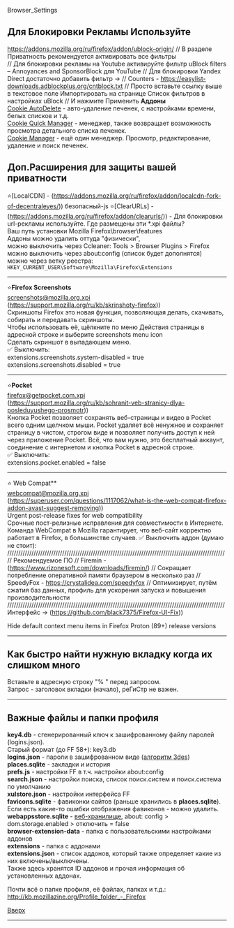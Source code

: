 Browser_Settings

## Для Блокировки Рекламы Используйте 
https://addons.mozilla.org/ru/firefox/addon/ublock-origin/
// В разделе Приватность рекомендуется активировать все фильтры   
// Для блокировки рекламы на Youtube активируйте фильтр uBlock filters – Annoyances and SponsorBlock для YouTube
// Для блокировки Yandex Direct достаточно добавить фильтр ->
// Counters - https://easylist-downloads.adblockplus.org/cntblock.txt 
// Просто вставьте ссылку выше в текстовое поле Импортировать на странице Список фильтров в настройках uBlock 
// И нажмите Применить
**Аддоны**<br>
[Cookie AutoDelete](https://addons.mozilla.org/firefox/addon/cookie-autodelete/) - авто-удаление печенек, с настройками времени, белых списков и т.д.<br>
[Cookie Quick Manager](https://addons.mozilla.org/firefox/addon/cookie-quick-manager/) - менеджер, также возвращает возможность просмотра детального списка печенек.<br>
[Cookie Manager](https://addons.mozilla.org/en-US/firefox/addon/a-cookie-manager/) - ещё один менеджер. Просмотр, редактирование, удаление и поиск печенек.<br>
## Доп.Расширения для защиты вашей приватности
⭐[LocalCDN] - (https://addons.mozilla.org/ru/firefox/addon/localcdn-fork-of-decentraleyes/)) безопасный-js
⭐[ClearURLs] - (https://addons.mozilla.org/ru/firefox/addon/clearurls/)) - Для блокировки url-рекламы используйте.
Где размещены эти *.xpi файлы? <br>
Ваш путь установки Mozilla Firefox\browser\features <br>
Аддоны можно удалить оттуда "физически", <br>
можно выключить через Ccleaner: Tools > Browser Plugins > Firefox <br>
можно выключить через about:config (список будет дополнятся) <br>
можно через ветку реестра: `HKEY_CURRENT_USER\Software\Mozilla\Firefox\Extensions` <br>
___
⭐**Firefox Screenshots** <br>
screenshots@mozilla.org.xpi <br>
(https://support.mozilla.org/ru/kb/skrinshoty-firefox)) <br>
Скриншоты Firefox это новая функция, позволяющая делать, скачивать, собирать и передавать скриншоты.  <br>
Чтобы использовать её, щёлкните по меню Действия страницы в адресной строке и выберите screenshots menu icon  <br>
Сделать скриншот в выпадающем меню. <br>
✅ Выключить: <br>
extensions.screenshots.system-disabled = true <br>
extensions.screenshots.disabled = true <br>
___
⭐**Pocket** <br>
firefox@getpocket.com.xpi <br>
(https://support.mozilla.org/ru/kb/sohranit-veb-stranicy-dlya-posleduyushego-prosmotr)) <br>
Кнопка Pocket позволяет сохранять веб-страницы и видео в Pocket всего одним щелчком мыши. Pocket удаляет всё ненужное и сохраняет страницу в чистом, строгом виде и позволяет получить доступ к ней через приложение Pocket. Всё, что вам нужно, это бесплатный аккаунт, соединение с интернетом и кнопка Pocket в адресной строке. <br>
✅ Выключить: <br>
extensions.pocket.enabled = false <br>
___
⭐ Web Compat** <br>
webcompat@mozilla.org.xpi <br>
(https://superuser.com/questions/1117062/what-is-the-web-compat-firefox-addon-avast-suggest-removing)) <br>
Urgent post-release fixes for web compatibility <br>
Срочные пост-релизные исправления для совместимости в Интернете. <br>
Команда WebCompat в Mozilla гарантирует, что веб-сайт корректно работает в Firefox, в большинстве случаев.
✅ Выключить аддон (думаю не стоит): <br>
///////////////////////////////////////////////////////////////////////////////////////////////////
// Рекомендуемое ПО
// Firemin - (https://www.rizonesoft.com/downloads/firemin/) 
// Сокращает потребление оперативной памяти браузером в несколько раз
// SpeedyFox - https://crystalidea.com/speedyfox
// Оптимизирует, путём сжатия баз данных, профиль для ускорения запуска и повышения производительности
///////////////////////////////////////////////////////////////////////////////////////////////////
Интерфейс → (https://github.com/black7375/Firefox-UI-Fix)) 
 

Hide default context menu items in Firefox Proton (89+) release versions
___

## Как быстро найти нужную вкладку когда их слишком много

Вставьте в адресную строку "% " перед запросом. <br>
Запрос - заголовок вкладки (начало), реГиСтр не важен.
___
## Важные файлы и папки профиля

**key4.db** - сгенерированный ключ к зашифрованному файлу паролей (logins.json). <br>
Старый формат (до FF 58+): key3.db  <br>
**logins.json** - пароли в зашифрованном виде ([алгоритм 3des](https://ru.wikipedia.org/wiki/Triple_DES))<br>
**places.sqlite** - закладки и история <br>
**prefs.js** - настройки FF в т.ч. настройки about:config <br>
**search.json** - настройки поиска, список поиск.систем и поиск.система по умолчанию <br>
**xulstore.json** - настройки интерфейса FF <br>
**favicons.sqlite** - фавиконки сайтов (раньше хранились в **places.sqlite**). <br>
Если есть какие-то ошибки отображения фавиконов - можно удалить. <br>
**webappsstore.sqlite** - [веб-хранилище](https://ru.wikipedia.org/wiki/Web_Storage),
about: config > dom.storage.enabled > отключить = false<br>
**browser-extension-data** - папка с пользовательскими настройками аддонов <br>
**extensions** - папка с аддонами <br>
**extensions.json** - список аддонов, который также определяет какие из них включены/выключены. <br>
Также здесь хранятся ID аддонов и прочая информация об установленных аддонах.<br>

Почти всё о папке профиля, её файлах, папках и т.д.: <br>
http://kb.mozillazine.org/Profile_folder_-_Firefox

[Вверх](#_)
___
